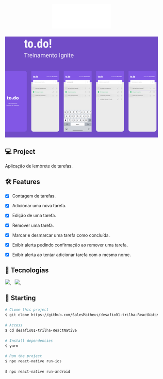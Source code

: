 <h1 align="center">
    <img height="80" src=".github/logo.png" alt="Dtmoney" />
</h1>

![cover](.github/capa.svg?style=flat)


## 💻 Project

Aplicação de lembrete de tarefas.



## :hammer_and_wrench: Features


-   [X] Contagem de tarefas.
-   [X] Adicionar uma nova tarefa.
-   [X] Edição de uma tarefa.
-   [X] Remover uma tarefa.
-   [X] Marcar e desmarcar uma tarefa como concluída.
-   [X] Exibir alerta pedindo confirmação ao remover uma tarefa.
-   [X] Exibir alerta ao tentar adicionar tarefa com o mesmo nome.



## 🧪 Tecnologias

<p align='left'>
  <a href="https://reactnative.dev">
    <img src="https://img.shields.io/badge/React_Native-20232A?style=for-the-badge&logo=react&logoColor=61DAFB" />
  </a>&nbsp;&nbsp;
  <a href="https://www.typescriptlang.org">
    <img src="https://img.shields.io/badge/TypeScript-007ACC?style=for-the-badge&logo=typescript&logoColor=white" />
  </a>&nbsp;&nbsp;
</p>



## 🚀 Starting

```bash
# Clone this project
$ git clone https://github.com/SalesMatheus/desafio01-trilha-ReactNative

# Access
$ cd desafio01-trilha-ReactNative

# Install dependencies
$ yarn

# Run the project
$ npx react-native run-ios

$ npx react-native run-android

```
